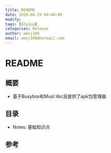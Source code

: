 ```yaml
---
title: README
date: 2020-06-29 09:40:09
modify: 
tags: [Alpine]
categories: Release
author: wmsj100
email: wmsj100@hotmail.com
---
```


# README

## 概要

- 基于Busybox和Musl libc且提供了apk包管理器

## 目录

- Notes: 基础知识点

## 参考

